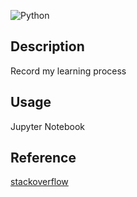 ![Python](https://github.com/Halston1031/WEB/blob/main/Resources/Python.PNG)
## Description
Record my learning process
## Usage
Jupyter Notebook
## Reference
<a href = "https://stackoverflow.com">stackoverflow</a>
